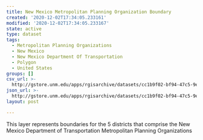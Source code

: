 ```yaml
---
title: New Mexico Metropolitan Planning Organization Boundary
created: '2020-12-02T17:34:05.233161'
modified: '2020-12-02T17:34:05.233167'
state: active
type: dataset
tags:
  - Metropolitan Planning Organizations
  - New Mexico
  - New Mexico Department Of Transportation
  - Polygon
  - United States
groups: []
csv_url: >-
  http://gstore.unm.edu/apps/rgisarchive/datasets/cc1b9f02-bf94-47c5-9ed9-32af056fd8d9/NM_MPO_Boundary.derived.csv
json_url: >-
  http://gstore.unm.edu/apps/rgisarchive/datasets/cc1b9f02-bf94-47c5-9ed9-32af056fd8d9/NM_MPO_Boundary.derived.json
layout: post

---
```

This layer represents boundaries for the 5 districts that comprise the New Mexico Department of Transportation Metropolitan Planning Organizations
